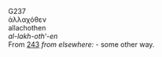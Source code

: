 <body>
  <p>G237<br>  ἀλλαχόθεν  <br> allachothen  <br><i>al-lakh-oth‘-en </i><br>From <a href="g0243.htm">243</a>  <i>from</i> <i>elsewhere:</i> - some other way.<br></p>
 </body>